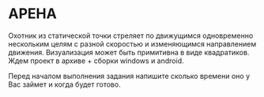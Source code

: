 # APEHA

Охотник из статической точки стреляет по движущимся одновременно нескольким целям с разной скоростью и изменяющимся направлением движения.
Визуализация может быть примитивна в виде квадратиков.
Ждем проект в архиве + сборки windows и android.
 
Перед началом выполнения задания напишите сколько времени оно у Вас займет и когда будет готово.
